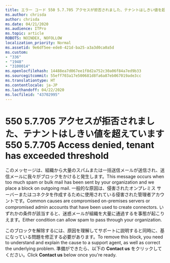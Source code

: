 ```yaml
---
title: エラー コード 550 5.7.705 アクセスが拒否されました、テナントはしきい値を超えています
ms.author: chrisda
author: chrisda
ms.date: 04/21/2020
ms.audience: ITPro
ms.topic: article
ROBOTS: NOINDEX, NOFOLLOW
localization_priority: Normal
ms.assetid: 9e6df5ee-ede8-421d-ba25-a3a3d0ca0a5d
ms.custom:
- "336"
- "1948"
- "3100014"
ms.openlocfilehash: 14488ea7d067ee1f8d2a752c30a06f84a7ed9b33
ms.sourcegitcommit: 55eff703a17e500681d8fa6a87eb067019ade3cc
ms.translationtype: HT
ms.contentlocale: ja-JP
ms.lasthandoff: 04/22/2020
ms.locfileid: "43702995"
---
```

# <a name="550-57705-access-denied-tenant-has-exceeded-threshold"></a><span data-ttu-id="d8c0e-102">550 5.7.705 アクセスが拒否されました、テナントはしきい値を超えています</span><span class="sxs-lookup"><span data-stu-id="d8c0e-102">550 5.7.705 Access denied, tenant has exceeded threshold</span></span>

<span data-ttu-id="d8c0e-103">このメッセージは、組織から大量のスパムまたは一括送信メールが送信され、送信メールに我々がブロックをかけると発生します。</span><span class="sxs-lookup"><span data-stu-id="d8c0e-103">This message occurs when too much spam or bulk mail has been sent by your organization and we place a block on outgoing mail.</span></span>
<span data-ttu-id="d8c0e-104">一般的な原因は、侵害されたオンプレミス サーバーまたはコネクタを作成するために使用されている侵害された管理者アカウントです。</span><span class="sxs-lookup"><span data-stu-id="d8c0e-104">Common causes are compromised on-premises servers or compromised admin accounts that have been used to create connectors.</span></span> <span data-ttu-id="d8c0e-105">いずれかの条件が該当すると、迷惑メールが組織を大量に通過するを事態が起こりえます。</span><span class="sxs-lookup"><span data-stu-id="d8c0e-105">Either condition can allow spam to pass through your organization.</span></span>

<span data-ttu-id="d8c0e-106">このブロックを解除するには、原因を理解してサポートに説明すると同時に、基になっている問題を修正する必要があります。</span><span class="sxs-lookup"><span data-stu-id="d8c0e-106">To remove this block, you need to understand and explain the cause to a support agent, as well as correct the underlying problem.</span></span>
<span data-ttu-id="d8c0e-107">準備ができたら、以下の **Contact us** をクリックしてください。</span><span class="sxs-lookup"><span data-stu-id="d8c0e-107">Click **Contact us** below once you're ready.</span></span>
